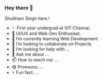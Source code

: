 ### Hey there 👋

Shubham Singh here.!

- ✨ First year undergrad at VIT Chennai. 
- 📱 UI/UX and Web-Dev Enthusiast. 
- 🌱 I’m currently learning Web Development
- 👯 I’m looking to collaborate on Projects 
- 🤔 I’m looking for help with ...
- 💬 Ask me about ...
- 📫 How to reach me: ...
- 😄 Pronouns: ...
- ⚡ Fun fact: ...

